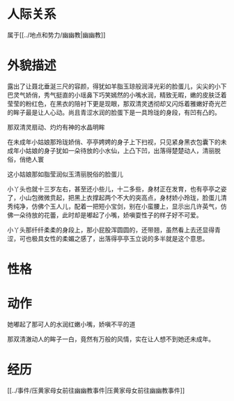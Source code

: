 
# 人际关系
属于[[../地点和势力/幽幽教|幽幽教]]

# 外貌描述
露出了让聂北垂涎三尺的容颜，得犹如羊脂玉琼般润泽光彩的脸蛋儿，尖尖的小下巴灵气娇俏，秀气挺直的小瑶鼻下巧笑嫣然的小嘴水润，精致无暇，嫩的皮肤泛着莹莹的粉红色，在黑衣的陪衬下更是现眼，那双清灵透彻却又闪烁着雅嫩好奇光芒的眸子最是让人心动。尚且青涩水润的脸蛋下是一具玲珑的身段，有凹有凸的。

那双清灵扇动、灼灼有神的水晶明眸

在未成年小姑娘那玲珑娇俏、亭亭娉娉的身子上下扫视，只见紧身黑衣包囊下的未成年小姑娘的身子犹如一朵待放的小水仙，上凸下凹，出落得楚楚动人，清丽脱俗，俏绝人寰

这小姑娘那如脂莹润似玉清丽脱俗的脸蛋儿

小丫头也就十三岁左右，甚至还小些儿，十二多些，身材正在发育，也有亭亭之姿了，小山包微微贲起，把黑上衣撑起两个不大的突高点，身材娇小玲珑，脸蛋儿清秀纯净，仿佛个玉人儿，配着一把短小宝剑，别在小蛮腰上，显示出几许英气，仿佛一朵待放的花蕾，此时却是嘟起了小嘴，娇嗔耍性子的样子好不可爱。

小丫头那纤纤柔柔的身段上，那小屁股浑圆圆的，还带翘，虽然看上去还显得青涩，可也极具女性的柔媚之感了，出落得亭亭玉立说的多半就是这个意思。
# 性格

# 动作
她嘟起了那可人的水润红嫩小嘴，娇嗔不平的道

那双清澈动人的眸子一白，竟然有万般的风情，实在让人想不到她还未成年。

# 经历
[[../事件/压黄家母女前往幽幽教事件|压黄家母女前往幽幽教事件]]